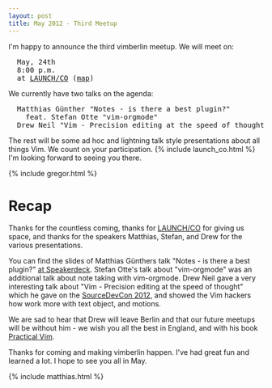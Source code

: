 ```yaml
---
layout: post
title: May 2012 - Third Meetup
---
```


I'm happy to announce the third vimberlin meetup. We will meet on:

<pre>
  May, 24th
  8:00 p.m.
  at <a href="https://launchco.com/etc/#coworking">LAUNCH/CO</a> (<a href="http://g.co/maps/k62eb">map</a>)
</pre>

We currently have two talks on the agenda:

<pre>
  Matthias Günther "Notes - is there a best plugin?"
    feat. Stefan Otte "vim-orgmode"
  Drew Neil "Vim - Precision editing at the speed of thought"
</pre>

The rest will be some ad hoc and lightning talk style presentations about all things Vim. We count on your participation.
{% include launch_co.html %} I'm looking forward to seeing you there.

{% include gregor.html %}


# Recap

Thanks for the countless coming, thanks for [LAUNCH/CO](https://launchco.com/etc/#coworking) for giving us space, and thanks for
the speakers Matthias, Stefan, and Drew for the various presentations.

You can find the slides of Matthias Günthers talk "Notes - is there a best plugin?"
[at Speakerdeck](https://speakerdeck.com/u/wikimatze/p/notes-is-there-a-best-plugin). Stefan Otte's talk about "vim-orgmode" was an
additional talk about note taking with vim-orgmode. Drew Neil gave a very interesting talk about "Vim - Precision editing at the
speed of thought" which he gave on the [SourceDevCon 2012](http://www.sourcedevcon.eu/), and showed the Vim hackers how work more
with text object, and motions.

We are sad to hear that Drew will leave Berlin and that our future meetups will be without him - we wish you all the best in
England, and with his book [Practical Vim](http://pragprog.com/book/dnvim/practical-vim).

Thanks for coming and making vimberlin happen. I've had great fun and learned a lot. I hope to see you all in May.

{% include matthias.html %}

